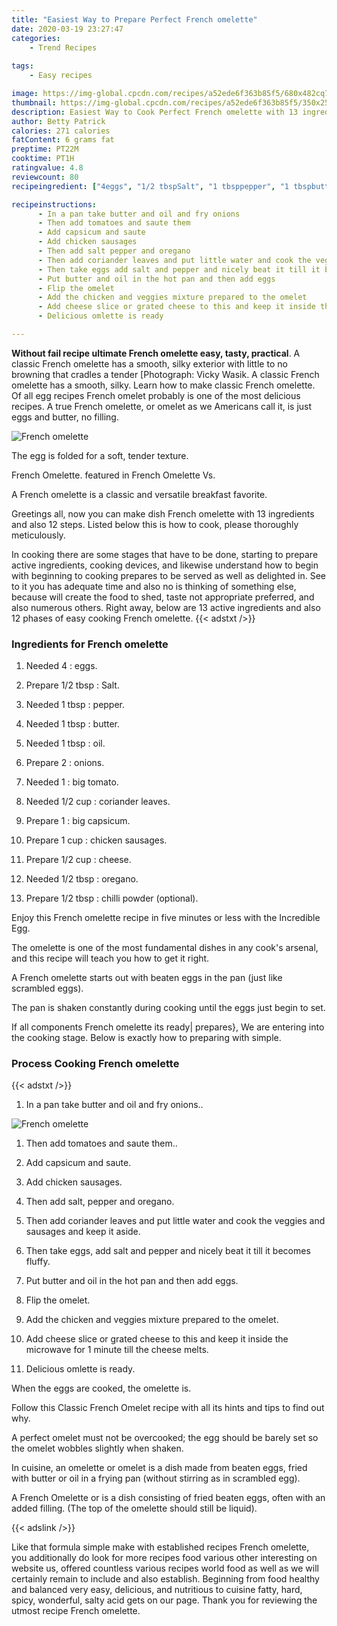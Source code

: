 ```yaml
---
title: "Easiest Way to Prepare Perfect French omelette"
date: 2020-03-19 23:27:47
categories:
    - Trend Recipes
    
tags:
    - Easy recipes

image: https://img-global.cpcdn.com/recipes/a52ede6f363b85f5/680x482cq70/french-omelette-recipe-main-photo.jpg
thumbnail: https://img-global.cpcdn.com/recipes/a52ede6f363b85f5/350x250cq70/french-omelette-recipe-main-photo.jpg
description: Easiest Way to Cook Perfect French omelette with 13 ingredients and 12 stages of easy cooking.
author: Betty Patrick
calories: 271 calories
fatContent: 6 grams fat
preptime: PT22M
cooktime: PT1H
ratingvalue: 4.8
reviewcount: 80
recipeingredient: ["4eggs", "1/2 tbspSalt", "1 tbsppepper", "1 tbspbutter", "1 tbspoil", "2onions", "1big tomato", "1/2 cupcoriander leaves", "1big capsicum", "1 cupchicken sausages", "1/2 cupcheese", "1/2 tbsporegano", "1/2 tbspchilli powder optional"]

recipeinstructions: 
      - In a pan take butter and oil and fry onions 
      - Then add tomatoes and saute them 
      - Add capsicum and saute 
      - Add chicken sausages 
      - Then add salt pepper and oregano 
      - Then add coriander leaves and put little water and cook the veggies and sausages and keep it aside 
      - Then take eggs add salt and pepper and nicely beat it till it becomes fluffy 
      - Put butter and oil in the hot pan and then add eggs 
      - Flip the omelet 
      - Add the chicken and veggies mixture prepared to the omelet 
      - Add cheese slice or grated cheese to this and keep it inside the microwave for 1 minute till the cheese melts 
      - Delicious omlette is ready

---
```




**Without fail recipe ultimate French omelette easy, tasty, practical**. A classic French omelette has a smooth, silky exterior with little to no browning that cradles a tender [Photograph: Vicky Wasik. A classic French omelette has a smooth, silky. Learn how to make classic French omelette. Of all egg recipes French omelet probably is one of the most delicious recipes. A true French omelette, or omelet as we Americans call it, is just eggs and butter, no filling.


![French omelette](https://img-global.cpcdn.com/recipes/a52ede6f363b85f5/680x482cq70/french-omelette-recipe-main-photo.jpg "French omelette")



The egg is folded for a soft, tender texture.

French Omelette. featured in French Omelette Vs.

A French omelette is a classic and versatile breakfast favorite.


Greetings all, now you can make dish French omelette with 13 ingredients and also 12 steps. Listed below this is how to cook, please thoroughly meticulously.

In cooking there are some stages that have to be done, starting to prepare active ingredients, cooking devices, and likewise understand how to begin with beginning to cooking prepares to be served as well as delighted in. See to it you has adequate time and also no is thinking of something else, because will create the food to shed, taste not appropriate preferred, and also numerous others. Right away, below are 13 active ingredients and also 12 phases of easy cooking French omelette.
{{< adstxt />}}

### Ingredients for French omelette


1. Needed 4 : eggs.

1. Prepare 1/2 tbsp : Salt.

1. Needed 1 tbsp : pepper.

1. Needed 1 tbsp : butter.

1. Needed 1 tbsp : oil.

1. Prepare 2 : onions.

1. Needed 1 : big tomato.

1. Needed 1/2 cup : coriander leaves.

1. Prepare 1 : big capsicum.

1. Prepare 1 cup : chicken sausages.

1. Prepare 1/2 cup : cheese.

1. Needed 1/2 tbsp : oregano.

1. Prepare 1/2 tbsp : chilli powder (optional).


Enjoy this French omelette recipe in five minutes or less with the Incredible Egg.

The omelette is one of the most fundamental dishes in any cook&#39;s arsenal, and this recipe will teach you how to get it right.

A French omelette starts out with beaten eggs in the pan (just like scrambled eggs).

The pan is shaken constantly during cooking until the eggs just begin to set.


If all components French omelette its ready| prepares}, We are entering into the cooking stage. Below is exactly how to preparing with simple.

### Process Cooking French omelette

{{< adstxt />}}


1. In a pan take butter and oil and fry onions..



![French omelette](https://img-global.cpcdn.com/steps/bfe9e1fce39cda76/160x128cq70/french-omelette-recipe-step-1-photo.jpg" "French omelette")



1. Then add tomatoes and saute them..



1. Add capsicum and saute.



1. Add chicken sausages.



1. Then add salt, pepper and oregano.



1. Then add coriander leaves and put little water and cook the veggies and sausages and keep it aside.



1. Then take eggs, add salt and pepper and nicely beat it till it becomes fluffy.



1. Put butter and oil in the hot pan and then add eggs.



1. Flip the omelet.



1. Add the chicken and veggies mixture prepared to the omelet.



1. Add cheese slice or grated cheese to this and keep it inside the microwave for 1 minute till the cheese melts.



1. Delicious omlette is ready.




When the eggs are cooked, the omelette is.

Follow this Classic French Omelet recipe with all its hints and tips to find out why.

A perfect omelet must not be overcooked; the egg should be barely set so the omelet wobbles slightly when shaken.

In cuisine, an omelette or omelet is a dish made from beaten eggs, fried with butter or oil in a frying pan (without stirring as in scrambled egg).

A French Omelette or is a dish consisting of fried beaten eggs, often with an added filling. (The top of the omelette should still be liquid).


{{< adslink />}}

Like that formula simple make with established recipes French omelette, you additionally do look for more recipes food various other interesting on website us, offered countless various recipes world food as well as we will certainly remain to include and also establish. Beginning from food healthy and balanced very easy, delicious, and nutritious to cuisine fatty, hard, spicy, wonderful, salty acid gets on our page. Thank you for reviewing the utmost recipe French omelette.
